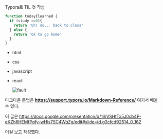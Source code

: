 Typora로 TIL 첫 작성

```javascript
function todayIlearned {
  if (study ==0){
    return 'Oh! no... back to class'
  } else {
    return 'Ok to go home'
  }
}

```

- html

- css

- javascript

- react

  ![fault](/Users/wanprobook/Downloads/fault.png)



마크다운 문법은 **https://support.typora.io/Markdown-Reference/**  여기서 배울 수 있다.



이 글은 https://docs.google.com/presentation/d/1ilrVSHtTx5J0cb4P-eKZh6HEMfPqfy-wHls7SC4WqZg/edit#slide=id.g3cfcd92514_0_162

이걸 보고 작성했다.